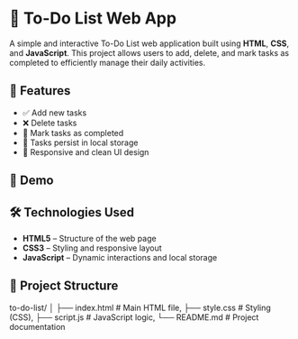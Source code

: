 # 📝 To-Do List Web App

A simple and interactive To-Do List web application built using **HTML**, **CSS**, and **JavaScript**. This project allows users to add, delete, and mark tasks as completed to efficiently manage their daily activities.

## 🚀 Features

- ✅ Add new tasks
- ❌ Delete tasks
- 📌 Mark tasks as completed
- 💾 Tasks persist in local storage
- 🎨 Responsive and clean UI design

## 📸 Demo

## 🛠️ Technologies Used

- **HTML5** – Structure of the web page
- **CSS3** – Styling and responsive layout
- **JavaScript** – Dynamic interactions and local storage

## 📂 Project Structure

to-do-list/
│
├── index.html # Main HTML file,
├── style.css # Styling (CSS),
├── script.js # JavaScript logic,
└── README.md # Project documentation
